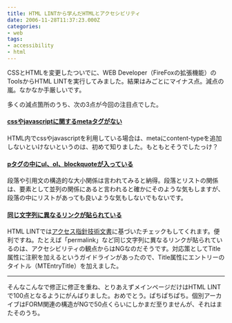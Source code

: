 ```yaml
---
title: HTML LINTから学んだHTMLとアクセシビリティ
date: 2006-11-28T11:37:23.000Z
categories:
- web
tags:
- accessibility
- html
---
```

CSSとHTMLを変更したついでに、WEB Developer（FireFoxの拡張機能）のToolsからHTML LINTを実行してみました。結果はみごとにマイナス点。減点の嵐。なかなか手厳しいです。

<!-- more -->

多くの減点箇所のうち、次の3点が今回の注目点でした。

#### [cssやjavascriptに関するmetaタグがない](http://openlab.ring.gr.jp/k16/htmllint/explain.html#content-xxxx-type)

HTML内でcssやjavascriptを利用している場合は、metaにcontent-typeを追加しないといけないというのは、初めて知りました。もともとそうでしたっけ？

#### [pタグの中にul、ol、blockquoteが入っている](http://openlab.ring.gr.jp/k16/htmllint/explain.html#excluded-element)

段落や引用文の構造的な大小関係は言われてみると納得。段落とリストの関係は、要素として並列の関係にあると言われると確かにそのような気もしますが、段落の中にリストがあっても良いような気もしないでもないです。

#### [同じ文字列に異なるリンクが貼られている](http://openlab.ring.gr.jp/k16/htmllint/explain.html#same-link-text)

HTML LINTでは[アクセス指針技術文書](http://www.w3.org/TR/WCAG10-TECHS/#links)に基づいたチェックもしてくれます。便利ですね。たとえば「permalink」など同じ文字列に異なるリンクが貼られているのは、アクセシビリティの観点からはNGなのだそうです。対応策としてTitle属性に注釈を加えるというガイドラインがあったので、Title属性にエントリーのタイトル（MTEntryTitle）を加えました。

* * *

そんなこんなで修正に修正を重ね、とりあえずメインページだけはHTML LINTで100点となるようにがんばりました。おめでとう。ぱちぱちぱち。個別アーカイブはFORM関連の構造がNGで50点くらいにしかまだ至りませんが、それはまたそのうち。

